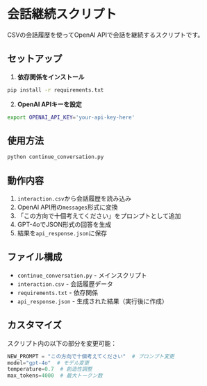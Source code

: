 # 会話継続スクリプト

CSVの会話履歴を使ってOpenAI APIで会話を継続するスクリプトです。

## セットアップ

1. **依存関係をインストール**
```bash
pip install -r requirements.txt
```

2. **OpenAI APIキーを設定**
```bash
export OPENAI_API_KEY='your-api-key-here'
```

## 使用方法

```bash
python continue_conversation.py
```

## 動作内容

1. `interaction.csv`から会話履歴を読み込み
2. OpenAI API用の`messages`形式に変換
3. 「この方向で十個考えてください」をプロンプトとして追加
4. GPT-4oでJSON形式の回答を生成
5. 結果を`api_response.json`に保存

## ファイル構成

- `continue_conversation.py` - メインスクリプト
- `interaction.csv` - 会話履歴データ
- `requirements.txt` - 依存関係
- `api_response.json` - 生成された結果（実行後に作成）

## カスタマイズ

スクリプト内の以下の部分を変更可能：

```python
NEW_PROMPT = "この方向で十個考えてください"  # プロンプト変更
model="gpt-4o"  # モデル変更
temperature=0.7  # 創造性調整
max_tokens=4000  # 最大トークン数
``` 
